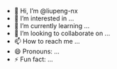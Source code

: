 - 👋 Hi, I’m @liupeng-nx
- 👀 I’m interested in ...
- 🌱 I’m currently learning ...
- 💞️ I’m looking to collaborate on ...
- 📫 How to reach me ...
- 😄 Pronouns: ...
- ⚡ Fun fact: ...

<!---
liupeng-nx/liupeng-nx is a ✨ special ✨ repository because its `README.md` (this file) appears on your GitHub profile.
You can click the Preview link to take a look at your changes.
--->
